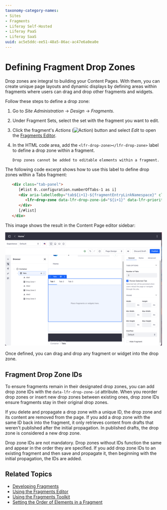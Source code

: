 ```yaml
---
taxonomy-category-names:
- Sites
- Fragments
- Liferay Self-Hosted
- Liferay PaaS
- Liferay SaaS
uuid: ac5e5ddc-ee51-48a5-86ac-ac47e6a0ea0e
---
```

# Defining Fragment Drop Zones

Drop zones are integral to building your Content Pages. With them, you can create unique page layouts and dynamic displays by defining areas within fragments where users can drag and drop other fragments and widgets.

Follow these steps to define a drop zone:

1. Go to *Site Administration* &rarr; *Design* &rarr; *Fragments*.

1. Under Fragment Sets, select the set with the fragment you want to edit.

1. Click the fragment's *Actions* (![Action](./../../../images/icon-actions.png)) button and select *Edit* to open the [Fragments Editor](./using-the-fragments-editor.md).

1. In the HTML code area, add the `<lfr-drop-zone></lfr-drop-zone>` label to define a drop zone within a fragment.

   ```{important}
   Drop zones cannot be added to editable elements within a fragment.
   ```

The following code excerpt shows how to use this label to define drop zones within a Tabs fragment:

   ```html
      <div class="tab-panel">
         [#list 0..configuration.numberOfTabs-1 as i]
         <div aria-labelledby="tab${i+1}-${fragmentEntryLinkNamespace}" class="d-none tab-panel-item" data-fragment-namespace="${fragmentEntryLinkNamespace}" id="tabPanel${i+1}-${fragmentEntryLinkNamespace}" role="tabpanel" tabindex="0">
            <lfr-drop-zone data-lfr-drop-zone-id="${i+1}" data-lfr-priority="${i+1}"></lfr-drop-zone>
         </div>
         [/#list]
      </div>
   ```

This image shows the result in the Content Page editor sidebar:

![The Tab fragment shows four different drop zones in the Content Page editor.](./defining-fragment-drop-zones/images/04.png)

Once defined, you can drag and drop any fragment or widget into the drop zone.

## Fragment Drop Zone IDs

To ensure fragments remain in their designated drop zones, you can add drop zone IDs with the `data-lfr-drop-zone-id` attribute. When you reorder drop zones or insert new drop zones between existing ones, drop zone IDs ensure fragments stay in their original drop zones. 

If you delete and propagate a drop zone with a unique ID, the drop zone and its content are removed from the page. If you add a drop zone with the same ID back into the fragment, it only retrieves content from drafts that weren't published after the initial propagation. In published drafts, the drop zone is considered a new drop zone.

Drop zone IDs are not mandatory. Drop zones without IDs function the same and appear in the order they are specified. If you add drop zone IDs to an existing fragment and then save and propagate it, then beginning with the initial propagation, the IDs are added.

## Related Topics

- [Developing Fragments](./developing-fragments-intro.md)
- [Using the Fragments Editor](./using-the-fragments-editor.md)
- [Using the Fragments Toolkit](./using-the-fragments-toolkit.md)
- [Setting the Order of Elements in a Fragment](./setting-the-order-of-elements-in-a-fragment.md)
